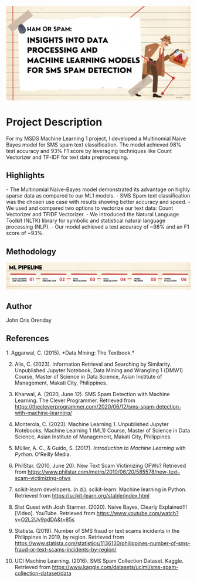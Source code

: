 <img src="proj_banner.png">

<h1>Project Description</h1>
For my MSDS Machine Learning 1 project, I developed a Multinomial Naive Bayes model for SMS spam text classification. The model achieved 98% test accuracy and 93% F1 score by leveraging techniques like Count Vectorizer and TF-IDF for text data preprocessing.

<h2>Highlights</h2>
- The Multinomial Naive-Bayes model demonstrated its advantage on highly sparse data as compared to our ML1 models.
- SMS Spam text classification was the chosen use case with results showing better accuracy and speed.
- We used and compared two options to vectorize our text data: Count Vectorizer and TFIDF Vectorizer.
- We introduced the Natural Language Toolkit (NLTK) library for symbolic and statistical natural language processing (NLP).
- Our model achieved a test accuracy of ~98% and an F1 score of ~93%.

<h2>Methodology</h2>
<img src="ML_Pipeline.png">

<h2>Author</h2>
John Cris Orenday

<h2>References</h2>
1. Aggarwal, C. (2015). *Data Mining: The Textbook.*

2. Alis, C. (2023). Information Retrieval and Searching by Similarity. Unpublished Jupyter Notebook, Data Mining and Wrangling 1 (DMW1) Course, Master of Science in Data Science, Asian Institute of Management, Makati City,  Philippines.

3. Kharwal, A. (2020, June 12). SMS Spam Detection with Machine Learning. The Clever Programmer. Retrieved from https://thecleverprogrammer.com/2020/06/12/sms-spam-detection-with-machine-learning/

4. Monterola, C. (2023). Machine Learning 1. Unpublished Jupyter Notebooks, Machine Learning 1 (ML1) Course, Master of Science in Data Science, Asian Institute of Management, Makati City,  Philippines.

5. Müller, A. C., & Guido, S. (2017). *Introduction to Machine Learning with Python.* O'Reilly Media.

6. PhilStar. (2010, June 20). New Text Scam Victimizing OFWs? Retrieved from https://www.philstar.com/metro/2010/06/20/585578/new-text-scam-victimizing-ofws

7. scikit-learn developers. (n.d.). scikit-learn: Machine learning in Python. Retrieved from https://scikit-learn.org/stable/index.html

8. Stat Quest with Josh Starmer. (2020). Naive Bayes, Clearly Explained!!! [Video]. YouTube. Retrieved from https://www.youtube.com/watch?v=O2L2Uv9pdDA&t=85s

9. Statista. (2019). Number of SMS fraud or text scams incidents in the Philippines in 2019, by region. Retrieved from https://www.statista.com/statistics/1136130/philippines-number-of-sms-fraud-or-text-scams-incidents-by-region/

10. UCI Machine Learning. (2016). SMS Spam Collection Dataset. Kaggle. Retrieved from https://www.kaggle.com/datasets/uciml/sms-spam-collection-dataset/data
